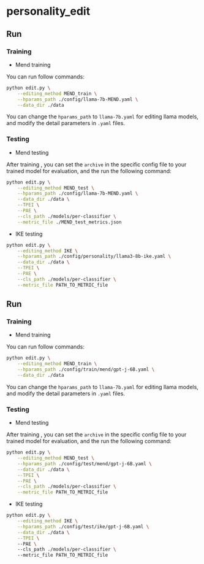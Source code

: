 # personality_edit

## Run

### Training

* Mend training

You can run follow commands:

```bash
python edit.py \
	--editing_method MEND_train \
	--hparams_path ./config/llama-7b-MEND.yaml \
	--data_dir ./data
```

You can change the `hparams_path` to `llama-7b.yaml` for editing llama models, and modify the detail parameters in `.yaml` files.

### Testing

* Mend testing

After training , you can set the `archive` in the specific config file to your trained model for evaluation, and the run the following command:

```bash
python edit.py \
	--editing_method MEND_test \
	--hparams_path ./config/llama-7b-MEND.yaml \
	--data_dir ./data \
	--TPEI \
	--PAE \
	--cls_path ./models/per-classifier \
	--metric_file ./MEND_test_metrics.json
```

* IKE testing

```bash
python edit.py \
	--editing_method IKE \
	--hparams_path ./config/personality/llama3-8b-ike.yaml \
	--data_dir ./data \
	--TPEI \
	--PAE \
	--cls_path ./models/per-classifier \
	--metric_file PATH_TO_METRIC_file
```



## Run

### Training

* Mend training

You can run follow commands:

```bash
python edit.py \
	--editing_method MEND_train \
	--hparams_path ./config/train/mend/gpt-j-6B.yaml \
	--data_dir ./data
```

You can change the `hparams_path` to `llama-7b.yaml` for editing llama models, and modify the detail parameters in `.yaml` files.

### Testing

* Mend testing

After training , you can set the `archive` in the specific config file to your trained model for evaluation, and the run the following command:

```bash
python edit.py \
	--editing_method MEND_test \
	--hparams_path ./config/test/mend/gpt-j-6B.yaml \
	--data_dir ./data \
	--TPEI \
	--PAE \
	--cls_path ./models/per-classifier \
	--metric_file PATH_TO_METRIC_file
```

* IKE testing

```bash
python edit.py \
	--editing_method IKE \
	--hparams_path ./config/test/ike/gpt-j-6B.yaml \
	--data_dir ./data \
	--TPEI \ 
	--PAE \ 
	--cls_path ./models/per-classifier \ 
	--metric_file PATH_TO_METRIC_file 
```